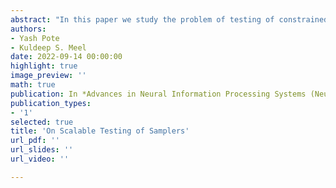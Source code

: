 ```yaml
---
abstract: "In this paper we study the problem of testing of constrained samplers over high-dimensional distributions with $(\\varepsilon,\\eta,\\delta)$ guarantees. Samplers are increasingly used in a wide range of safety-critical ML applications, and hence the testing problem has gained importance. For $n$-dimensional distributions, the existing state-of-the-art algorithm, $\\mathsf{Barbarik2}$, has a worst case query complexity of exponential in $n$ and hence is not ideal for use in practice. Our primary contribution is an exponentially faster algorithm that has a query complexity linear in $n$ and hence can easily scale to larger instances. We demonstrate our claim by implementing our algorithm and then comparing it against $\\mathsf{Barbarik2}$. Our experiments on the samplers $\\mathsf{wUnigen3}$ and $\\mathsf{wSTS}$, find that $\\mathsf{Barbarik3}$ requires $10\\times$ fewer samples for $\\mathsf{wUnigen3}$ and $450\\times$ fewer samples for $\\mathsf{wSTS}$ as compared to $\\mathsf{Barbarik2}$."
authors:
- Yash Pote
- Kuldeep S. Meel
date: 2022-09-14 00:00:00
highlight: true
image_preview: ''
math: true
publication: In *Advances in Neural Information Processing Systems (NeurIPS)*
publication_types:
- '1'
selected: true
title: 'On Scalable Testing of Samplers'
url_pdf: '' 
url_slides: '' 
url_video: '' 

---
```


